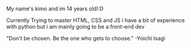 My name's kimo and im 14 years old!:D

Currently Trying to master HTML, CSS and JS
I have a bit of experience with python but i am mainly going to be a front-end dev

"Don't be chosen. Be the one who gets to choose."
-Yoichi Isagi

